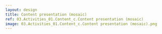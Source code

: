 ```yaml
---
layout: design
title: Content presentation (mosaic)
ref: 03.Activities_01.Content_c.Content presentation (mosaic)
image: 03.Activities_01.Content_c.Content presentation (mosaic).png
---
```

